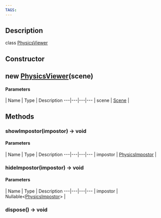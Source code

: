 ```yaml
---
TAGS:
---
```

## Description

class [PhysicsViewer](/classes/3.1/PhysicsViewer)



## Constructor

## new [PhysicsViewer](/classes/3.1/PhysicsViewer)(scene)



#### Parameters
 | Name | Type | Description
---|---|---|---
 | scene | [Scene](/classes/3.1/Scene) | 

## Methods

### showImpostor(impostor) &rarr; void



#### Parameters
 | Name | Type | Description
---|---|---|---
 | impostor | [PhysicsImpostor](/classes/3.1/PhysicsImpostor) | 

### hideImpostor(impostor) &rarr; void



#### Parameters
 | Name | Type | Description
---|---|---|---
 | impostor | Nullable&lt;[PhysicsImpostor](/classes/3.1/PhysicsImpostor)&gt; | 

### dispose() &rarr; void


